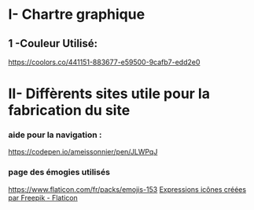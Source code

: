 # I- Chartre graphique 

## 1 -Couleur Utilisé:

https://coolors.co/441151-883677-e59500-9cafb7-edd2e0

# II- Diffèrents sites utile pour la fabrication du site
### aide pour la navigation :
https://codepen.io/ameissonnier/pen/JLWPqJ


### page des émogies utilisés
https://www.flaticon.com/fr/packs/emojis-153
<a href="https://www.flaticon.com/fr/icones-gratuites/expressions" title="expressions icônes">Expressions icônes créées par Freepik - Flaticon</a>
